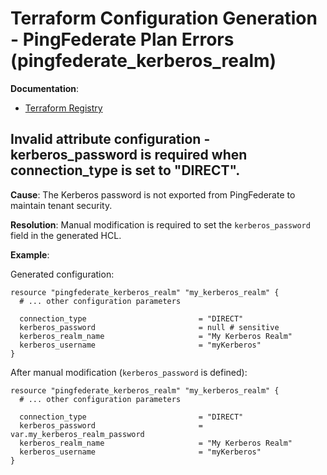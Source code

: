 # Terraform Configuration Generation - PingFederate Plan Errors (pingfederate_kerberos_realm)

**Documentation**:
- [Terraform Registry](https://registry.terraform.io/providers/pingidentity/pingfederate/latest/docs/resources/kerberos_realm#schema)

## Invalid attribute configuration - kerberos_password is required when connection_type is set to "DIRECT".

**Cause**: The Kerberos password is not exported from PingFederate to maintain tenant security.

**Resolution**: Manual modification is required to set the `kerberos_password` field in the generated HCL.

**Example**:

Generated configuration:
```hcl
resource "pingfederate_kerberos_realm" "my_kerberos_realm" {
  # ... other configuration parameters

  connection_type                         = "DIRECT"
  kerberos_password                       = null # sensitive
  kerberos_realm_name                     = "My Kerberos Realm"
  kerberos_username                       = "myKerberos"
}
```

After manual modification (`kerberos_password` is defined):
```hcl
resource "pingfederate_kerberos_realm" "my_kerberos_realm" {
  # ... other configuration parameters

  connection_type                         = "DIRECT"
  kerberos_password                       = var.my_kerberos_realm_password
  kerberos_realm_name                     = "My Kerberos Realm"
  kerberos_username                       = "myKerberos"
}
```

